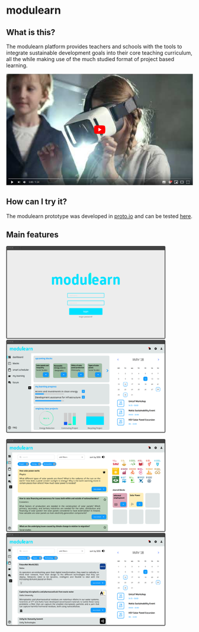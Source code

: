 # modulearn

## What is this?
The modulearn platform provides teachers and schools with the tools to integrate sustainable development goals into their core teaching curriculum, all the while making use of the much studied format of project based learning. 

[<img src="https://github.com/dkrentzel/modulearn/blob/master/readmedata/modulearn_yt_thumbnail.png" alt="YouTube" height="300">](https://www.youtube.com/watch?v=qE6voj3vZN8&feature=youtu.be)

## How can I try it? 
The modulearn prototype was developed in [proto.io](https://proto.io/) and can be tested [here](https://pr.to/EY7EXD/). 

## Main features


<img src="https://github.com/dkrentzel/modulearn/blob/master/readmedata/modulearn_login.png" alt="Login" height="250">     <img src="https://github.com/dkrentzel/modulearn/blob/master/readmedata/modulearn_dashboard.png" alt="Dashboard" height="250">

<img src="https://github.com/dkrentzel/modulearn/blob/master/readmedata/modulearn_blocks.png" alt="Blocks" height="250">     <img src="https://github.com/dkrentzel/modulearn/blob/master/readmedata/modulearn_smart_scheduler.png" alt="SmartScheduler" height="250">
